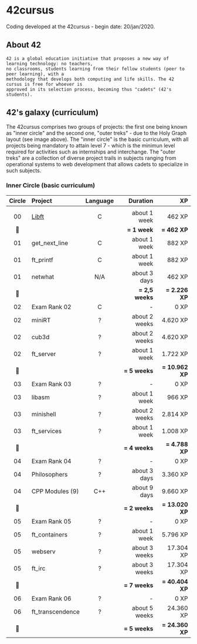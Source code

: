 # 42cursus

Coding developed at the 42cursus - begin date: 20/jan/2020.

## About 42

	42 is a global education initiative that proposes a new way of learning technology: no teachers,
	no classrooms, students learning from their fellow students (peer to peer learning), with a
	methodology that develops both computing and life skills. The 42 cursus is free for whoever is
	approved in its selection process, becoming thus "cadets" (42's students).

## 42's galaxy (curriculum)

The 42cursus comprises two groups of projects: the first one being known as "inner circle" and the second one, "outer treks" - due to the Holy Graph layout (see image above). The "inner circle" is the basic curriculum, with all projects being mandatory to attain level 7 - which is the minimun level required for activities such as internships and interchange. The "outer treks" are a collection of diverse project trails in subjects ranging from operational systems to web development that allows cadets to specialize in such subjects.

### Inner Circle (basic curriculum)

|Circle	|Project			|Language	|Duration		|XP				|
|:-:	|:--				|:-:		|--:			|--:			|
|		|					|			|				|				|
|00		|[Libft](./00-Libft)|C			|about 1 week	|462 XP			|
|:dizzy:|					|			|**= 1 week**	|**= 462 XP**	|
|01		|get_next_line		|C			|about 1 week	|882 XP			|
|01		|ft_printf			|C			|about 1 week	|882 XP			|
|01		|netwhat			|N/A		|about 3 days	|462 XP			|
|:dizzy:|					|			|**= 2,5 weeks**|**= 2.226 XP**	|
|02		|Exam Rank 02		|C			|-				|0 XP			|
|02		|miniRT				|?			|about 2 weeks	|4.620 XP		|
|02		|cub3d				|?			|about 2 weeks	|4.620 XP		|
|02		|ft_server			|?			|about 1 week	|1.722 XP		|
|:dizzy:|					|			|**= 5 weeks**	|**= 10.962 XP**|
|03		|Exam Rank 03		|?			|-				|0 XP			|
|03		|libasm				|?			|about 1 week	|966 XP			|
|03		|minishell			|?			|about 2 weeks	|2.814 XP		|
|03		|ft_services		|?			|about 1 week	|1.008 XP		|
|:dizzy:|					|			|**= 4 weeks**	|**= 4.788 XP**	|
|04		|Exam Rank 04		|?			|-				|0 XP			|
|04		|Philosophers		|?			|about 3 days	|3.360 XP		|
|04		|CPP Modules (9)	|C++		|about 9 days	|9.660 XP		|
|:dizzy:|					|			|**= 2 weeks**	|**= 13.020 XP**|
|05		|Exam Rank 05		|?			|-				|0 XP			|
|05		|ft_containers		|?			|about 1 week	|5.796 XP		|
|05		|webserv			|?			|about 3 weeks	|17.304 XP		|
|05		|ft_irc				|?			|about 3 weeks	|17.304 XP		|
|:dizzy:|					|			|**= 7 weeks**	|**= 40.404 XP**|
|06		|Exam Rank 06		|?			|-				|0 XP			|
|06		|ft_transcendence	|?			|about 5 weeks	|24.360 XP		|
|:dizzy:|					|			|**= 5 weeks**	|**= 24.360 XP**|
